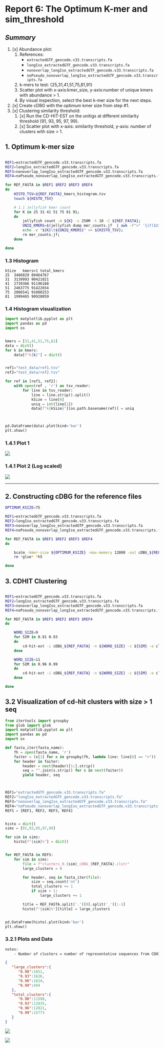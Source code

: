# **Report 6: The Optimum K-mer and sim_threshold**

## *Summary*

1. [x] Abundance plot:
    1. References:
        - `extractedGTF_gencode.v33.transcripts.fa`
        - `longIso_extractedGTF_gencode.v33.transcripts.fa`
        - `nonoverlap_longIso_extractedGTF_gencode.v33.transcripts.fa`
        - `noPseudo_nonoverlap_longIso_extractedGTF_gencode.v33.transcripts.fa`
    2. k-mers to test: {25,31,41,51,75,81,91}
    3. Scatter plot with x-axis:kmer_size, y-axis:number of unique kmers with abundance > 1.
    4. By visual inspection, select the best k-mer size for the next steps.
2. [x] Create cDBG with the optimum kmer size from step #1.
3. [x] Clustering similarity threshold:
    1. [x] Run the CD-HIT-EST on the unitigs at different similarity threshold {91, 93, 95, 97, 99}.
    2. [x] Scatter plot with x-axis: similarity threshold, y-axis: number of clusters with size > 1.

## **1. Optimum k-mer size**

```bash

REF1=extractedGTF_gencode.v33.transcripts.fa
REF2=longIso_extractedGTF_gencode.v33.transcripts.fa
REF3=nonoverlap_longIso_extractedGTF_gencode.v33.transcripts.fa
REF4=noPseudo_nonoverlap_longIso_extractedGTF_gencode.v33.transcripts.fa

for REF_FASTA in $REF1 $REF2 $REF3 $REF4
do
    HISTO_TSV=${REF_FASTA}_kmers_histogram.tsv
    touch ${HISTO_TSV}

    # 1.1 Jellyfish kmer count
    for K in 25 31 41 51 75 81 91;
    do
        jellyfish count -m ${K} -s 250M -t 10 -C ${REF_FASTA};
        UNIQ_KMERS=$(jellyfish dump mer_counts.jf  | awk -F">" '{if($2>1)a+=1}END{print a}');
        echo -e "${K}\t${UNIQ_KMERS}" >> ${HISTO_TSV};
        rm mer_counts.jf;
    done

done

```

### 1.3 Histogram

```tsv
kSize	kmers>1	total_kmers
25	3466029	89464767
31	3139993	90421021
41	2739366	91196188
51	2463775	91422034
75	2066541	91080253
81	1999465	90920059
```

### 1.4 Histogram visualization

```python
import matplotlib.pyplot as plt
import pandas as pd
import os


kmers = [31,41,51,75,81]
data = dict()
for k in kmers:
    data[f"k{k}"] = dict()


ref1="test_data/ref1.tsv"
ref2="test_data/ref2.tsv"

for ref in [ref1, ref2]:
    with open(ref , 'r') as tsv_reader:
        for line in tsv_reader:
            line = line.strip().split()
            kSize = line[0]
            uniq = int(line[1])
            data[f"k{kSize}"][os.path.basename(ref)] = uniq



pd.DataFrame(data).plot(kind='bar')
plt.show()
```

### 1.4.1 Plot 1

![](agg_kmers_histo.png?raw=true)

### 1.4.1 Plot 2 (Log scaled)

![](agg_kmers_histo_log.png?raw=true)

---

## 2. Constructing cDBG for the reference files

```bash
OPTIMUM_KSIZE=75

REF1=extractedGTF_gencode.v33.transcripts.fa
REF2=longIso_extractedGTF_gencode.v33.transcripts.fa
REF3=nonoverlap_longIso_extractedGTF_gencode.v33.transcripts.fa
REF4=noPseudo_nonoverlap_longIso_extractedGTF_gencode.v33.transcripts.fa

for REF_FASTA in $REF1 $REF2 $REF3 $REF4
do

    bcalm -kmer-size ${OPTIMUM_KSIZE} -max-memory 12000 -out cDBG_${REF_FASTA} -in ${REF_FASTA} &> log_cDBG_${REF_FASTA}
    rm *glue* *h5

done

```

## 3. CDHIT Clustering

```bash

REF1=extractedGTF_gencode.v33.transcripts.fa
REF2=longIso_extractedGTF_gencode.v33.transcripts.fa
REF3=nonoverlap_longIso_extractedGTF_gencode.v33.transcripts.fa
REF4=noPseudo_nonoverlap_longIso_extractedGTF_gencode.v33.transcripts.fa

for REF_FASTA in $REF1 $REF2 $REF3 $REF4
do

    WORD_SIZE=9
    for SIM in 0.91 0.93
    do
        cd-hit-est -i cDBG_${REF_FASTA} -n ${WORD_SIZE} -c ${SIM} -o clusters_${SIM}_cDBG_${REF_FASTA} -d 0 -T 0 -M 12000 &> log_cdhit_${SIM}_${REF_FASTA}.log
    done

    WORD_SIZE=11
    for SIM in 0.96 0.99
    do
        cd-hit-est -i cDBG_${REF_FASTA} -n ${WORD_SIZE} -c ${SIM} -o clusters_${SIM}_cDBG_${REF_FASTA} -d 0 -T 0 -M 12000 &> log_cdhit_${SIM}_${REF_FASTA}.log
    done

done


```

## 3.2 Visualization of cd-hit clusters with size > 1 seq

```python
from itertools import groupby
from glob import glob
import matplotlib.pyplot as plt
import pandas as pd
import os

def fasta_iter(fasta_name):
    fh = open(fasta_name, 'r')
    faiter = (x[1] for x in groupby(fh, lambda line: line[0] == ">"))
    for header in faiter:
        header = next(header)[1:].strip()
        seq = "".join(s.strip() for s in next(faiter))
        yield header, seq



REF1="extractedGTF_gencode.v33.transcripts.fa"
REF2="longIso_extractedGTF_gencode.v33.transcripts.fa"
REF3="nonoverlap_longIso_extractedGTF_gencode.v33.transcripts.fa"
REF4="noPseudo_nonoverlap_longIso_extractedGTF_gencode.v33.transcripts.fa"
REFS = [REF1, REF2, REF3, REF4]


histo = dict()
sims = [91,93,95,97,99]

for sim in sims:
    histo[f"{sim}%"] = dict()


for REF_FASTA in REFS:
    for sim in sims:
        file = f"clusters_0.{sim}_cDBG_{REF_FASTA}.clstr"
        large_clusters = 0

        for header, seq in fasta_iter(file):
            size = seq.count('nt')
            total_clusters += 1
            if size > 1:
                large_clusters += 1

        title = REF_FASTA.split('.')[0].split('_')[:-1]
        histo[f"{sim}%"][title] = large_clusters


pd.DataFrame(histo).plot(kind='bar')
plt.show()

```

### 3.2.1 Plots and Data

```txt
notes:
    - Number of clusters = number of representative sequences from CDHIT
```

```json
{
   "large_clusters":{
      "0.90":1651,
      "0.93":1626,
      "0.96":1624,
      "0.99":494
   },
   "total_clusters":{
      "0.90":11590,
      "0.93":12035,
      "0.96":12821,
      "0.99":15773
   }
}
```

![](run2_cdhit_histo_raw.png?raw=true)

![](run2_cdhit_histo_x10.png?raw=true)
